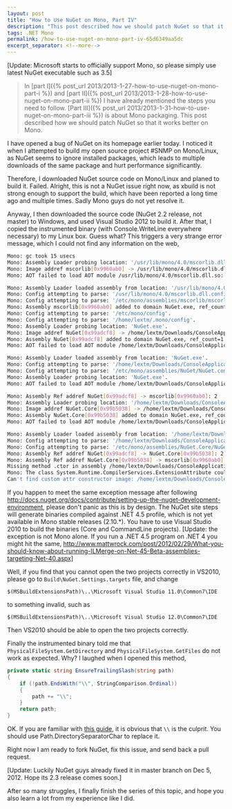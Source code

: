 ```yaml
---
layout: post
title: "How to Use NuGet on Mono, Part IV"
description: "This post described how we should patch NuGet so that it works better on Mono."
tags: .NET Mono
permalink: /how-to-use-nuget-on-mono-part-iv-65d6349aa5dc
excerpt_separator: <!--more-->
---
```


[Update: Microsoft starts to officially support Mono, so please simply use latest NuGet executable such as 3.5]

> In [part I]({% post_url 2013/2013-1-27-how-to-use-nuget-on-mono-part-i %}) and [part II]({% post_url 2013/2013-1-28-how-to-use-nuget-on-mono-part-ii %}) I have already mentioned the steps you need to follow. [Part III]({% post_url 2013/2013-1-31-how-to-use-nuget-on-mono-part-iii %}) is about Mono packaging. This post described how we should patch NuGet so that it works better on Mono.

I have opened a bug of NuGet on its homepage earlier today. I noticed it when I attempted to build my open source project #SNMP on Mono/Linux, as NuGet seems to ignore installed packages, which leads to multiple downloads of the same package and hurt performance significantly.

<!--more-->

Therefore, I downloaded NuGet source code on Mono/Linux and planed to build it. Failed. Alright, this is not a NuGet issue right now, as xbuild is not strong enough to support the build, which have been reported a long time ago and multiple times. Sadly Mono guys do not yet resolve it.

Anyway, I then downloaded the source code (NuGet 2.2 release, not master) to Windows, and used Visual Studio 2012 to build it. After that, I copied the instrumented binary (with Console.WriteLine everywhere necessary) to my Linux box. Guess what? This triggers a very strange error message, which I could not find any information on the web,

``` bash
Mono: gc took 15 usecs
Mono: Assembly Loader probing location: '/usr/lib/mono/4.0/mscorlib.dll'.
Mono: Image addref mscorlib[0x9960ab0] -> /usr/lib/mono/4.0/mscorlib.dll[0x99601b8]: 2
Mono: AOT failed to load AOT module /usr/lib/mono/4.0/mscorlib.dll.so: /usr/lib/mono/4.0/mscorlib.dll.so: cannot open shared object file: No such file or directory

Mono: Assembly Loader loaded assembly from location: '/usr/lib/mono/4.0/mscorlib.dll'.
Mono: Config attempting to parse: '/usr/lib/mono/4.0/mscorlib.dll.config'.
Mono: Config attempting to parse: '/etc/mono/assemblies/mscorlib/mscorlib.config'.
Mono: Assembly mscorlib[0x9960ab0] added to domain NuGet.exe, ref_count=1
Mono: Config attempting to parse: '/etc/mono/config'.
Mono: Config attempting to parse: '/home/lextm/.mono/config'.
Mono: Assembly Loader probing location: 'NuGet.exe'.
Mono: Image addref NuGet[0x99adcf8] -> /home/lextm/Downloads/ConsoleApplication3/.nuget/NuGet.exe[0x99ad030]: 2
Mono: Assembly NuGet[0x99adcf8] added to domain NuGet.exe, ref_count=1
Mono: AOT failed to load AOT module /home/lextm/Downloads/ConsoleApplication3/.nuget/NuGet.exe.so: /home/lextm/Downloads/ConsoleApplication3/.nuget/NuGet.exe.so: cannot open shared object file: No such file or directory

Mono: Assembly Loader loaded assembly from location: 'NuGet.exe'.
Mono: Config attempting to parse: '/home/lextm/Downloads/ConsoleApplication3/.nuget/NuGet.exe.config'.
Mono: Config attempting to parse: '/etc/mono/assemblies/NuGet/NuGet.config'.
Mono: Assembly Loader probing location: 'NuGet.exe'.
Mono: AOT failed to load AOT module /home/lextm/Downloads/ConsoleApplication3/.nuget/NuGet.exe.so: /home/lextm/Downloads/ConsoleApplication3/.nuget/NuGet.exe.so: cannot open shared object file: No such file or directory

Mono: Assembly Ref addref NuGet[0x99adcf8] -> mscorlib[0x9960ab0]: 2
Mono: Assembly Loader probing location: '/home/lextm/Downloads/ConsoleApplication3/.nuget/NuGet.Core.dll'.
Mono: Image addref NuGet.Core[0x99b5038] -> /home/lextm/Downloads/ConsoleApplication3/.nuget/NuGet.Core.dll[0x99b4708]: 2
Mono: Assembly NuGet.Core[0x99b5038] added to domain NuGet.exe, ref_count=1
Mono: AOT failed to load AOT module /home/lextm/Downloads/ConsoleApplication3/.nuget/NuGet.Core.dll.so: /home/lextm/Downloads/ConsoleApplication3/.nuget/NuGet.Core.dll.so: cannot open shared object file: No such file or directory

Mono: Assembly Loader loaded assembly from location: '/home/lextm/Downloads/ConsoleApplication3/.nuget/NuGet.Core.dll'.
Mono: Config attempting to parse: '/home/lextm/Downloads/ConsoleApplication3/.nuget/NuGet.Core.dll.config'.
Mono: Config attempting to parse: '/etc/mono/assemblies/NuGet.Core/NuGet.Core.config'.
Mono: Assembly Ref addref NuGet[0x99adcf8] -> NuGet.Core[0x99b5038]: 2
Mono: Assembly Ref addref NuGet.Core[0x99b5038] -> mscorlib[0x9960ab0]: 3
Missing method .ctor in assembly /home/lextm/Downloads/ConsoleApplication3/.nuget/NuGet.exe, type System.Runtime.CompilerServices.ExtensionAttribute
Mono: The class System.Runtime.CompilerServices.ExtensionAttribute could not be loaded, used in NuGet
Can't find custom attr constructor image: /home/lextm/Downloads/ConsoleApplication3/.nuget/NuGet.exe mtoken: 0x0a000018
```

If you happen to meet the same exception message after following http://docs.nuget.org/docs/contribute/setting-up-the-nuget-development-environment, please don't panic as this is by design. The NuGet site steps will generate binaries compiled against .NET 4.5 profile, which is not yet available in Mono stable releases (2.10.\*). You have to use Visual Studio 2010 to build the binaries (Core and CommandLine projects).
[Update: the exception is not Mono alone. If you run a .NET 4.5 program on .NET 4 you might hit the same, http://www.mattwrock.com/post/2012/02/29/What-you-should-know-about-running-ILMerge-on-Net-45-Beta-assemblies-targeting-Net-40.aspx]

Well, if you find that you cannot open the two projects correctly in VS2010, please go to `Build\NuGet.Settings.targets` file, and change

``` text
$(MSBuildExtensionsPath)\..\Microsoft Visual Studio 11.0\Common7\IDE
```

to something invalid, such as

``` text
$(MSBuildExtensionsPath)\..\Microsoft Visual Studio 12.0\Common7\IDE
```

Then VS2010 should be able to open the two projects correctly.

Finally the instrumented binary told me that `PhysicalFileSystem.GetDirectory` and `PhysicalFileSystem.GetFiles` do not work as expected. Why? I laughed when I opened this method,

``` csharp
private static string EnsureTrailingSlash(string path)
{
    if (!path.EndsWith("\\", StringComparison.Ordinal))
    {
        path += "\\";
    }
    return path;
}
```

OK. If you are familiar with [this guide](http://www.mono-project.com/Guidelines:Application_Portability), it is obvious that `\\` is the culprit. You should use Path.DirectorySeparatorChar to replace it.

Right now I am ready to fork NuGet, fix this issue, and send back a pull request.

[Update: Luckily NuGet guys already fixed it in master branch on Dec 5, 2012. Hope its 2.3 release comes soon.]

After so many struggles, I finally finish the series of this topic, and hope you also learn a lot from my experience like I did.
